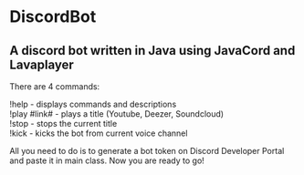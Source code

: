 # DiscordBot
A discord bot written in Java using JavaCord and Lavaplayer
------------------------------------------------------------------------------------------------------------------
There are 4 commands:

!help                -  displays commands and descriptions <br>
!play #link#         -  plays a title (Youtube, Deezer, Soundcloud) <br>
!stop                -  stops the current title <br>
!kick                -   kicks the bot from current voice channel <br>

All you need to do is to generate a bot token on Discord Developer Portal and paste it in main class.
Now you are ready to go!
